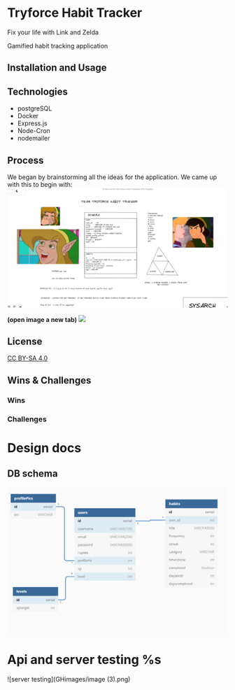 # Tryforce Habit Tracker
Fix your life with Link and Zelda

Gamified habit tracking application

## Installation and Usage

## Technologies
* postgreSQL
* Docker
* Express.js
* Node-Cron
* nodemailer

## Process
We began by brainstorming all the ideas for the application. We came up with this to begin with:
![](GHimages/beginnings1.png)

**(open image a new tab)**
![](GHimages/overallcanvasopaque.png)

## License
[CC BY-SA 4.0](https://creativecommons.org/licenses/by-sa/4.0/)

## Wins & Challenges
### Wins
### Challenges





# Design docs
## DB schema

![](GHimages/schema.png)

# Api and server testing %s
![server testing](GHimages/image (3).png)

